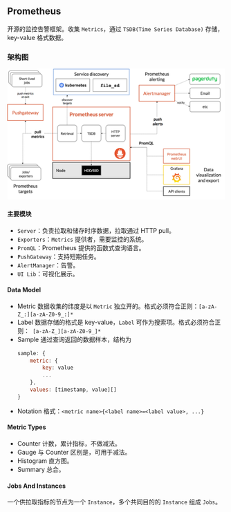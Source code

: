 ## Prometheus
开源的监控告警框架。收集 `Metrics`，通过 `TSDB(Time Series Database)` 存储，key-value 格式数据。

### 架构图
![architecture](imgs/architecture.png)

#### 主要模块
* `Server`：负责拉取和储存时序数据，拉取通过 HTTP pull。
* `Exporters`：`Metrics` 提供者，需要监控的系统。
* `PromQL`：Prometheus 提供的函数式查询语言。
* `PushGateway`：支持短期任务。
* `AlertManager`：告警。
* `UI Lib`：可视化展示。

#### Data Model
* Metric
  数据收集的纬度是以 `Metric` 独立开的。格式必须符合正则：`[a-zA-Z_:][a-zA-Z0-9_:]*`
* Label
  数据存储的格式是 key-value，`Label` 可作为搜索项。格式必须符合正则：` [a-zA-Z_][a-zA-Z0-9_]*`
* Sample
  通过查询返回的数据样本，结构为
  ``` JavaScript
  sample: {
      metric: {
          key: value
          ...
      },
      values: [timestamp, value][]
  }
  ```
* Notation
  格式：`<metric name>{<label name>=<label value>, ...}`

#### Metric Types
* Counter
  计数，累计指标，不做减法。
* Gauge
  与 Counter 区别是，可用于减法。
* Histogram
  直方图。
* Summary
  总合。

#### Jobs And Instances
一个供拉取指标的节点为一个 `Instance`，多个共同目的的 `Instance` 组成 `Jobs`。

   